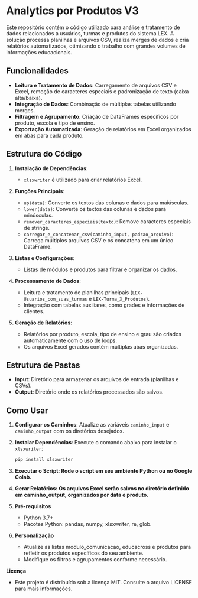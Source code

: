 # Analytics por Produtos V3

Este repositório contém o código utilizado para análise e tratamento de dados relacionados a usuários, turmas e produtos do sistema LEX. A solução processa planilhas e arquivos CSV, realiza merges de dados e cria relatórios automatizados, otimizando o trabalho com grandes volumes de informações educacionais.

## Funcionalidades

- **Leitura e Tratamento de Dados**: Carregamento de arquivos CSV e Excel, remoção de caracteres especiais e padronização de texto (caixa alta/baixa).
- **Integração de Dados**: Combinação de múltiplas tabelas utilizando merges.
- **Filtragem e Agrupamento**: Criação de DataFrames específicos por produto, escola e tipo de ensino.
- **Exportação Automatizada**: Geração de relatórios em Excel organizados em abas para cada produto.

## Estrutura do Código

1. **Instalação de Dependências**:
   - `xlsxwriter` é utilizado para criar relatórios Excel.
   
2. **Funções Principais**:
   - `up(data)`: Converte os textos das colunas e dados para maiúsculas.
   - `lower(data)`: Converte os textos das colunas e dados para minúsculas.
   - `remover_caracteres_especiais(texto)`: Remove caracteres especiais de strings.
   - `carregar_e_concatenar_csv(caminho_input, padrao_arquivo)`: Carrega múltiplos arquivos CSV e os concatena em um único DataFrame.

3. **Listas e Configurações**:
   - Listas de módulos e produtos para filtrar e organizar os dados.
   
4. **Processamento de Dados**:
   - Leitura e tratamento de planilhas principais (`LEX-Usuarios_com_suas_turmas` e `LEX-Turma_X_Produtos`).
   - Integração com tabelas auxiliares, como grades e informações de clientes.

5. **Geração de Relatórios**:
   - Relatórios por produto, escola, tipo de ensino e grau são criados automaticamente com o uso de loops.
   - Os arquivos Excel gerados contêm múltiplas abas organizadas.

## Estrutura de Pastas

- **Input**: Diretório para armazenar os arquivos de entrada (planilhas e CSVs).
- **Output**: Diretório onde os relatórios processados são salvos.

## Como Usar

1. **Configurar os Caminhos**:
   Atualize as variáveis `caminho_input` e `caminho_output` com os diretórios desejados.

2. **Instalar Dependências**:
   Execute o comando abaixo para instalar o `xlsxwriter`:
   ```bash
   pip install xlsxwriter

3. **Executar o Script: Rode o script em seu ambiente Python ou no Google Colab.**

4. **Gerar Relatórios: Os arquivos Excel serão salvos no diretório definido em caminho_output, organizados por data e produto.**

5. **Pré-requisitos**
   - Python 3.7+
   - Pacotes Python: pandas, numpy, xlsxwriter, re, glob.

  
6. **Personalização**

   - Atualize as listas modulo_comunicacao, educacross e produtos para refletir os produtos específicos do seu ambiente.
   - Modifique os filtros e agrupamentos conforme necessário.


**Licença**
   - Este projeto é distribuído sob a licença MIT. Consulte o arquivo LICENSE para mais informações.

